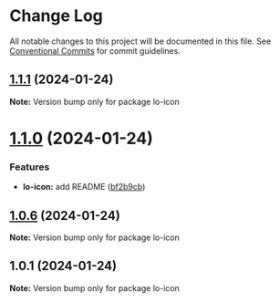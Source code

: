 # Change Log

All notable changes to this project will be documented in this file.
See [Conventional Commits](https://conventionalcommits.org) for commit guidelines.

## [1.1.1](https://github.com/lokesh-coder/lo-icon/compare/v1.1.0...v1.1.1) (2024-01-24)

**Note:** Version bump only for package lo-icon

# [1.1.0](https://github.com/lokesh-coder/lo-icon/compare/v1.0.6...v1.1.0) (2024-01-24)

### Features

* **lo-icon:** add README ([bf2b9cb](https://github.com/lokesh-coder/lo-icon/commit/bf2b9cb48b5890c59fdb7f4cd75270b775b180ed))

## [1.0.6](https://github.com/lokesh-coder/lo-icon/compare/v1.0.1...v1.0.6) (2024-01-24)

**Note:** Version bump only for package lo-icon

## 1.0.1 (2024-01-24)

**Note:** Version bump only for package lo-icon
